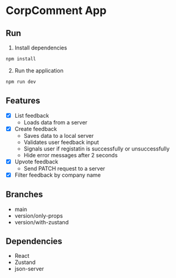 # CorpComment App

## Run

1. Install dependencies

```sh
npm install
```

2. Run the application

```sh
npm run dev
```

## Features

- [x] List feedback
  - Loads data from a server
- [x] Create feedback
  - Saves data to a local server
  - Validates user feedback input
  - Signals user if registatin is successfully or unsuccessfully
  - Hide error messages after 2 seconds
- [x] Upvote feedback
  - Send PATCH request to a server
- [x] Filter feedback by company name

## Branches

- main
- version/only-props
- version/with-zustand

## Dependencies

- React
- Zustand
- json-server
